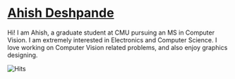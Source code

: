 # [Ahish Deshpande](https://ahish9009.github.io)

Hi! I am Ahish, a graduate student at CMU pursuing an MS in Computer Vision. I am extremely interested in Electronics and Computer Science. I love working on Computer Vision related problems, and also enjoy graphics designing.


  
![Hits](https://hits.seeyoufarm.com/api/count/incr/badge.svg?url=https%3A%2F%2Fgithub.com%2FAhish9009%2FAhish9009)
